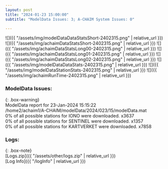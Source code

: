 ```yaml
---
layout: post
title: "2024-01-23 15:00:00"
subtitle: "ModelData Issues: 3; A-CHAIM System Issues: 0"

---
```


![]({{ "/assets/img/modelDataDataStatsShort-2402315.png" | relative_url }})
![]({{ "/assets/img/achaimDataStatsShort-2402315.png" | relative_url }})
![]({{ "/assets/img/achaimDataStatsLong00-2402315.png" | relative_url }})
![]({{ "/assets/img/achaimDataStatsLong01-2402315.png" | relative_url }})
![]({{ "/assets/img/achaimDataStatsLong02-2402315.png" | relative_url }})
![]({{ "/assets/img/modelDataDataStats-2402315.png" | relative_url }})
![]({{ "/assets/img/modelDataStationStats-2402315.png" | relative_url }})
![]({{ "/assets/img/achaimRunTime-2402315.png" | relative_url }})


### ModelData Issues:  
  
{: .box-warning}  
 ModelData report for 23-Jan-2024 15:15:22   
 /home2/achaim1/A-CHAIM/modelData/2024/023/15/modelData.mat   
 0% of all possible stations for IONO were downloaded. x3637   
 0% of all possible stations for SENTINEL were downloaded. x1357   
 0% of all possible stations for KARTVERKET were downloaded. x7858   
  


### Logs:  
  
{: .box-note}  
[Logs.zip]({{ "/assets/other/logs.zip" | relative_url }})  
[Log Info]({{ "/logInfo" | relative_url }})  
